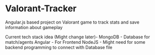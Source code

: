 # Valorant-Tracker
 Angular.js based project on Valorant game to track stats and save information about gameplay

Current tech stack idea  (Might change later)-
MongoDB - Database for match/agents
Angular - For Frontend
NodeJS - Might need for some backend programming to connect with Database file